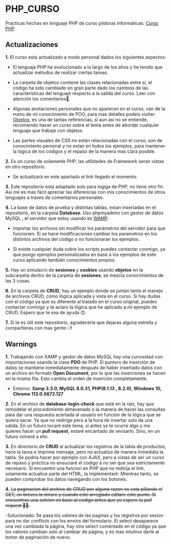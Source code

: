 # PHP_CURSO
Practicas hechas en lenguaje PHP de curso pildoras informaticas: [Curso PHP](https://www.pildorasinformaticas.es/course/php-mysql/)

## Actualizaciones

**1.** El curso esta actualizado a modo personal dados los siguientes aspectos:

- El lenguaje PHP ha evolucionado a lo largo de los años y he tenido que actualizar métodos de realizar ciertas tareas.

- La carpeta de objetos contiene las clases relacionadas entre si, el código ha sido cambiado en gran parte dado los cambios de las características del lenguaje respecto a la salida del curso. Leer con atención los comentarios👀.

- Algunas anotaciones personales que no aparecen en el curso, van de la mano de mi conocimiento de POO, para mas detalles podeis visitar: [Objetos](https://profile.es/blog/que-es-la-programacion-orientada-a-objetos/), es una de tantas referencias, si aun asi no se entiende, recomiendo hacer un curso sobre el tema antes de abordar cualquier lenguaje que trabaje con objetos.

- Las partes visuales de CSS no están relacionadas con el curso, son de conocimiento personal y no estan en todos los ejemplos, para mantener la lógica de los códigos y el repaso de la manera mas clara posible.

**2.** Es un curso de solamente PHP, las utilidades de Framework seran vistas en otro repositorio. 

- Se actualizará en este apartado el link llegado el momento.

**3.** Este repositorio está adaptado solo para logiga de PHP, no tiene otro fin. Así me es mas fácil apreciar las diferencias con mis conocimientos de otros lenguajes a traves de comentarios personales.

**4.** La base de datos de prueba y distintas tablas, estan insertadas en el repositorio, en la carpeta **Database**. Uso phpmyadmin con gestor de datos MySQL , el servidor que estoy usando es [WAMP](https://www.wampserver.com/en/).

- Importar los archivos sin modificar los parámetros del servidor para que funcionen. Si se hace modificaciones cambiar los parametros en los distintos archivos del código o no funcionaran los ejemplos.

- Si existe cualquier duda sobre los scripts puedes contactar conmigo, ya que pongo ejemplos personalizados en base a los ejemplos de este curso aplicando también conocimientos propios.

**5.** Hay un simulacro de **sesiones** y **cookies** usando **objetos** en la subcarpeta dentro de la carpeta de **sesiones**, se mezcla conocimientos de las 3 cosas.

**6.** En la carpeta de **CRUD**, hay un ejemplo donde se juntan tanto el manejo de archivos CRUD, como lógica aplicada y vista en el curso. Si hay dudas con el código ya que es diferente al tratado en el curso original, puedes contactar conmigo y te aclaro la lógica que he aplicado a mi ejemplo de CRUD. Espero que te sea de ayuda 😊.

**7.** Si te es útil este repositorio, agradecería que dejaras alguna estrella y compartieras con mas gente💥!!

## Warnings

**1.** Trabajando con XAMP y gestor de datos MySQL hay una curiosidad con importaciones usando la clase **PDO** de PHP. El puntero de inserción de datos se mantiene inmediatamente después de haber insertado datos con un archivo en formato **Open Document**, por lo que las inserciones se hacen en la misma fila. Esto cambia el orden de inserción completamente.

- Entorno: **Xamp 3.3.0, MySQL 8.0.31, PHP(8.1.13 , 8.2.0), Windows 10, Chrome 113.0.5672.127**

**2.** En el archivo de **database-login-check** que está en la raíz, hay que remodelar el procedimiento almacenado o la manera de hacer las consultas para dar una respuesta acertada al usuario en función de la lógica que se quiera sacar. Ya que no redirige pero a la hora de insertar solo da una salida. En un futuro tocaré este tema, si antes se te ocurre algo y me quieres hacer un **pull request**, estaré encantado de revisarlo. Sino, en un futuro volveré a ello.

**3.** En directorio de **CRUD** al actualizar los registros de la tabla de productos, hace la tarea e imprime mensaje, pero no actualiza de manera inmediata la tabla. Se podría hacer por ejemplo con AJAX, pero a vistas de ser un curso de repaso y práctica no ensuciaré el codigo a no ser que sea estrictamente necesario. Si encuentro una funcion en PHP que no redirija el link, solamente actualice parte del HTML, la implementaré. Mientras tanto, se pueden comprobar los datos navegando con los botones.

**4.** ~~La paginacion del archivo de CRUD por alguna razon no esta pillando el GET, en breves lo mirare y cuando este arreglado editare este punto. Si encuentras una solcion en base al codigo antes que yo espero tu pull request 💪🏽.~~

-Solucionado: Se pasa los valores de las paginas y los registros por sesion para no dar conflicto con los envios del formulario. El select desaparece una vez cambiada la página, hay otro select comentado en el código ya que los valores cambian solo al cambiar de página, y es mas intuitivo darle al boton de paginación de nuevo.